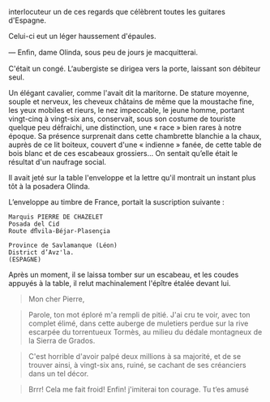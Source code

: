 interlocuteur un de ces regards que célèbrent toutes les guitares
d'Espagne.

Celui-ci eut un léger haussement d'épaules.

— Enﬁn, dame Olinda, sous peu de jours je macquitterai.

C'était un congé. L‘aubergiste se dirigea vers la porte, laissant son
débiteur seul.

Un élégant cavalier, comme l'avait dit la maritorne. De stature moyenne,
souple et nerveux, les cheveux châtains de même que la moustache fine,
les yeux mobiles et rieurs, le nez impeccable, le jeune homme, portant
vingt-cinq à vingt-six ans, conservait, sous son costume de touriste
quelque peu défraichi, une distinction, une « race » bien rares à notre
époque. Sa présence surprenait dans cette chambrette blanchie a la chaux,
auprès de ce lit boiteux, couvert d'une « indienne » fanée, de cette
table de bois blanc et de ces escabeaux grossiers... On sentait qu’elle
était le résultat d'un naufrage social.

Il avait jeté sur la table l'enveloppe et la lettre qu'il montrait un
instant plus tôt à la posadera Olinda.

L’enveloppe au timbre de France, portait la suscription suivante :


    Marquis PIERRE DE CHAZELET
    Posada del Cid
    Route dﬂvila-Béjar-Plasençia
    
    Province de Savlamanque (Léon)
    District d’Avz'la.
    (ESPAGNE)

Après un moment, il se laissa tomber sur un escabeau, et les coudes
appuyés à la table, il relut machinalement l'épître étalée devant lui.

> Mon cher Pierre,

> Parole, ton mot éploré m'a rempli de pitié. J'ai cru te voir, avec ton
> complet élimé, dans cette auberge de muletiers perdue sur la rive
> escarpée du torrentueux Tormès, au milieu du dédale montagneux de la
> Sierra de Grados.

> C'est horrible d'avoir palpé deux millions à sa majorité, et de se
> trouver ainsi, à vingt-six ans, ruiné, se cachant de ses créanciers
> dans un tel décor.

> Brrr! Cela me fait froid! Enfin! j'imiterai ton courage. Tu t‘es amusé
